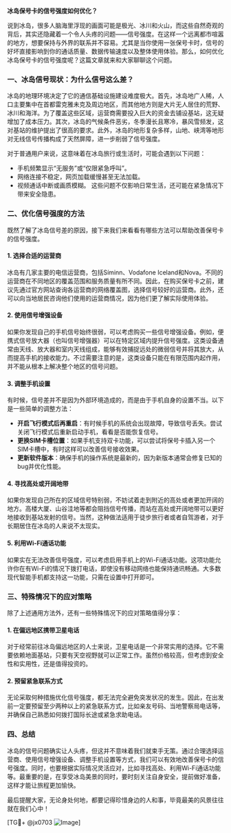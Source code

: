 **冰岛保号卡的信号强度如何优化？**

说到冰岛，很多人脑海里浮现的画面可能是极光、冰川和火山，而这些自然奇观的背后，其实还隐藏着一个令人头疼的问题——信号强度。在这样一个远离都市喧嚣的地方，想要保持与外界的联系并不容易。尤其是当你使用一张保号卡时，信号的好坏直接影响到你的通话质量、数据传输速度以及整体使用体验。那么，如何优化冰岛保号卡的信号强度呢？这篇文章就来和大家聊聊这个问题。

### 一、冰岛信号现状：为什么信号这么差？

冰岛的地理环境决定了它的通信基础设施建设难度极大。首先，冰岛地广人稀，人口主要集中在首都雷克雅未克及周边地区，而其他地方则是大片无人居住的荒野、冰川和海洋。为了覆盖这些区域，运营商需要投入巨大的资金去铺设基站，这无疑增加了成本压力。其次，冰岛的气候条件恶劣，冬季漫长且寒冷，暴风雪频发，这对基站的维护提出了很高的要求。此外，冰岛的地形复杂多样，山地、峡湾等地形对无线信号传播构成了天然屏障，进一步削弱了信号强度。

对于普通用户来说，这意味着在冰岛旅行或生活时，可能会遇到以下问题：
- 手机频繁显示“无服务”或“仅限紧急呼叫”。
- 网络连接不稳定，网页加载缓慢甚至无法加载。
- 视频通话中断或画质模糊。
这些问题不仅影响日常生活，还可能在紧急情况下带来安全隐患。

### 二、优化信号强度的方法

既然了解了冰岛信号差的原因，接下来我们来看看有哪些方法可以帮助改善保号卡的信号强度。

#### 1. 选择合适的运营商
冰岛有几家主要的电信运营商，包括Síminn、Vodafone Iceland和Nova。不同的运营商在不同地区的覆盖范围和服务质量有所不同。因此，在购买保号卡之前，建议先通过官方网站查询各运营商的网络覆盖图，选择信号较好的运营商。此外，还可以向当地居民咨询他们使用的运营商情况，因为他们更了解实际使用体验。

#### 2. 使用信号增强设备
如果你发现自己的手机信号始终很弱，可以考虑购买一些信号增强设备。例如，便携式信号放大器（也叫信号增强器）可以在特定区域内提升信号强度。这类设备通常由天线、放大器和室内天线组成，能够有效捕捉远处的微弱信号并将其放大，从而提高手机的接收能力。不过需要注意的是，这类设备只能在有限范围内起作用，并不能从根本上解决整个地区的信号问题。

#### 3. 调整手机设置
有时候，信号差并不是因为外部环境造成的，而是由于手机自身的设置不当。以下是一些简单的调整方法：
- **开启飞行模式后再重启**：有时候手机的系统会出现故障，导致信号丢失。尝试关闭飞行模式后重新启动手机，看看是否能恢复信号。
- **更换SIM卡槽位置**：如果手机支持双卡功能，可以尝试将保号卡插入另一个SIM卡槽中，有时这样可以改善信号接收效果。
- **更新软件版本**：确保手机的操作系统是最新的，因为新版本通常会修复已知的bug并优化性能。

#### 4. 寻找高处或开阔地带
如果你发现自己所在的区域信号特别弱，不妨试着走到附近的高处或者更加开阔的地方。高楼大厦、山谷洼地等都会阻挡信号传播，而站在高处或开阔地带可以更好地接收到基站发射的信号。当然，这种做法适用于徒步旅行者或者自驾游者，对于长期居住在冰岛的人来说不太现实。

#### 5. 利用Wi-Fi通话功能
如果实在无法改善信号强度，可以考虑启用手机上的Wi-Fi通话功能。这项功能允许你在有Wi-Fi的情况下拨打电话，即使没有移动网络也能保持通讯畅通。大多数现代智能手机都支持这一功能，只需在设置中打开即可。

### 三、特殊情况下的应对策略

除了上述通用方法外，还有一些特殊情况下的应对策略值得分享：

#### 1. 在偏远地区携带卫星电话
对于经常前往冰岛偏远地区的人士来说，卫星电话是一个非常实用的选择。它不需要依赖地面基站，只要有天空视野就可以正常工作。虽然价格较高，但考虑到安全性和实用性，还是值得投资的。

#### 2. 预留紧急联系方式
无论采取何种措施优化信号强度，都无法完全避免突发状况的发生。因此，在出发前一定要预留至少两种以上的紧急联系方式，比如亲友号码、当地警察局电话等，并确保自己熟悉如何拨打国际长途或紧急求助电话。

### 四、总结

冰岛的信号问题确实让人头疼，但这并不意味着我们就束手无策。通过合理选择运营商、使用信号增强设备、调整手机设置等方式，我们可以有效地改善保号卡的信号强度。同时，也要根据实际情况灵活应对，比如寻找高处、利用Wi-Fi通话功能等。最重要的是，在享受冰岛美景的同时，要时刻关注自身安全，提前做好准备，这样才能让旅程更加愉快。

最后提醒大家，无论身处何地，都要记得珍惜身边的人和事，毕竟最美的风景往往就在我们心中！

[TG💪+ @jx0703 ![Image](https://github.com/user-attachments/assets/dbca1d08-cadb-493c-b0ec-ad6f7a83f270)]